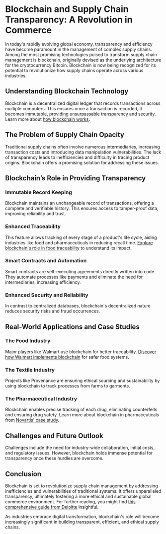 # Blockchain and Supply Chain Transparency: A Revolution in Commerce

In today's rapidly evolving global economy, transparency and efficiency have become paramount in the management of complex supply chains. Among the most promising technologies poised to transform supply chain management is blockchain, originally devised as the underlying architecture for the cryptocurrency Bitcoin. Blockchain is now being recognized for its potential to revolutionize how supply chains operate across various industries.

## Understanding Blockchain Technology

Blockchain is a decentralized digital ledger that records transactions across multiple computers. This ensures once a transaction is recorded, it becomes immutable, providing unsurpassable transparency and security. Learn more about [how blockchain works](https://www.investopedia.com/terms/b/blockchain.asp).

## The Problem of Supply Chain Opacity

Traditional supply chains often involve numerous intermediaries, increasing transaction costs and introducing data manipulation vulnerabilities. The lack of transparency leads to inefficiencies and difficulty in tracing product origins. Blockchain offers a promising solution for addressing these issues.

## Blockchain’s Role in Providing Transparency

### Immutable Record Keeping

Blockchain maintains an unchangeable record of transactions, offering a complete and verifiable history. This ensures access to tamper-proof data, improving reliability and trust.

### Enhanced Traceability

This feature allows tracking of every stage of a product's life cycle, aiding industries like food and pharmaceuticals in reducing recall time. [Explore blockchain's role in food traceability](https://www.ibm.com/blockchain/solutions/food-trust) to understand its impact.

### Smart Contracts and Automation

Smart contracts are self-executing agreements directly written into code. They automate processes like payments and eliminate the need for intermediaries, increasing efficiency.

### Enhanced Security and Reliability

In contrast to centralized databases, blockchain's decentralized nature reduces security risks and fraud occurrences.

## Real-World Applications and Case Studies

### The Food Industry

Major players like Walmart use blockchain for better traceability. [Discover how Walmart implements blockchain](https://corporate.walmart.com/newsroom/innovation/20180924/walmart-reimagining-the-food-system) for safer food systems.

### The Textile Industry

Projects like Provenance are ensuring ethical sourcing and sustainability by using blockchain to track processes from farms to garments.

### The Pharmaceutical Industry

Blockchain enables precise tracking of each drug, eliminating counterfeits and ensuring drug safety. Learn more about blockchain in pharmaceuticals from [Novartis' case study](https://www.pharmexec.com/view/blockchain-pilots-novartis).

## Challenges and Future Outlook

Challenges include the need for industry-wide collaboration, initial costs, and regulatory issues. However, blockchain holds immense potential for transparency once these hurdles are overcome.

## Conclusion

Blockchain is set to revolutionize supply chain management by addressing inefficiencies and vulnerabilities of traditional systems. It offers unparalleled transparency, ultimately fostering a more ethical and sustainable global commerce environment. For further reading, you might find [this comprehensive guide from Deloitte](https://www2.deloitte.com/global/en/pages/operations/articles/blockchain-supply-chain.html) insightful.

As industries embrace digital transformation, blockchain's role will become increasingly significant in building transparent, efficient, and ethical supply chains.